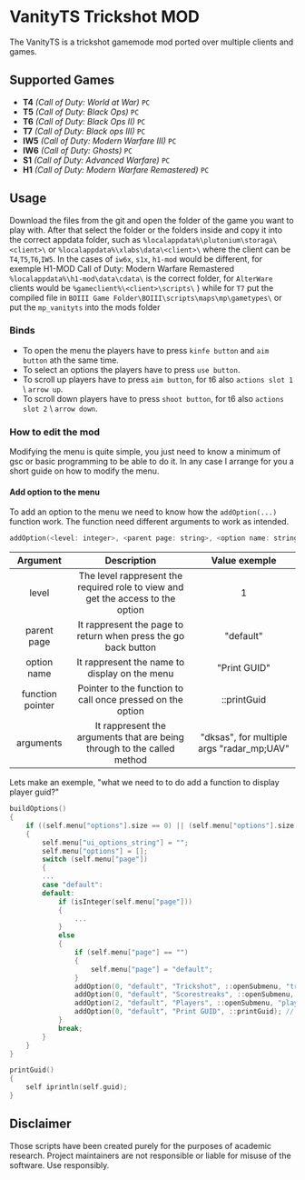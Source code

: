 
# VanityTS Trickshot MOD
The VanityTS is a trickshot gamemode mod ported over multiple clients and games. 

## Supported Games
- **T4** *(Call of Duty: World at War)* `PC`
- **T5** *(Call of Duty: Black Ops)* `PC`
- **T6** *(Call of Duty: Black Ops II)* `PC`
- **T7** *(Call of Duty: Black ops III)* `PC` 
- **IW5** *(Call of Duty: Modern Warfare III)* `PC` 
- **IW6** *(Call of Duty: Ghosts)* `PC` 
- **S1** *(Call of Duty: Advanced Warfare)* `PC` 
- **H1** *(Call of Duty: Modern Warfare Remastered)* `PC` 


## Usage
Download the files from the git and open the folder of the game you want to play with. After that select the folder or the folders inside and copy it into the correct appdata folder, such as `%localappdata%\plutonium\storaga\<client>\` or `%localappdata%\xlabs\data\<client>\` where the client can be `T4`,`T5`,`T6`,`IW5`. In the cases of `iw6x`, `s1x`, `h1-mod` would be different, for exemple H1-MOD Call of Duty: Modern Warfare Remastered `%localappdata%\h1-mod\data\cdata\` is the correct folder, for `AlterWare` clients would be `%gameclient%\<client>\scripts\`  ) while for `T7` put the compiled file in `BOIII Game Folder\BOIII\scripts\maps\mp\gametypes\` or put the `mp_vanityts` into the mods folder

### Binds

* To open the menu the players have to press `kinfe button` and `aim button` ath the same time. 
* To select an options the players have to press `use button`.
* To scroll up players have to press `aim button`, for t6 also `actions slot 1` \ `arrow up`.
* To scroll down players have to press `shoot button`, for t6 also `actions slot 2` \ `arrow down`.

### How to edit the mod
Modifying the menu is quite simple, you just need to know a minimum of gsc or basic programming to be able to do it. In any case I arrange for you a short guide on how to modify the menu.

#### Add option to the menu

To add an option to the menu we need to know how the `addOption(...)` function work. The function need different arguments to work as intended.
```c
addOption(<level: integer>, <parent page: string>, <option name: string>, <function pointer: ptr>, <arguments: string>);
```

| Argument  | Description  | Value exemple  |
|:-:|:-:|:-:|
| level | The level rappresent the required role to view and get the access to the option | 1 |
| parent page | It rappresent the page to return when press the go back button | "default" |
| option name  | It rappresent the name to display on the menu | "Print GUID" |
| function pointer | Pointer to the function to call once pressed on the option  | ::printGuid  |
| arguments  | It rappresent the arguments that are being through to the called method  |  "dksas", for multiple args "radar_mp;UAV"  |

Lets make an exemple, "what we need to to do add a function to display player guid?"

```c
buildOptions()
{
	if ((self.menu["options"].size == 0) || (self.menu["options"].size > 0 && self.menu["options"][0].page != self.menu["page"]))
	{
		self.menu["ui_options_string"] = "";
		self.menu["options"] = [];
		switch (self.menu["page"])
		{
		...
		case "default":
		default:
			if (isInteger(self.menu["page"]))
			{
				...
			}
			else
			{
				if (self.menu["page"] == "")
				{
					self.menu["page"] = "default";
				}
				addOption(0, "default", "Trickshot", ::openSubmenu, "trickshot");
				addOption(0, "default", "Scorestreaks", ::openSubmenu, "scorestreaks");
				addOption(2, "default", "Players", ::openSubmenu, "players");
				addOption(0, "default", "Print GUID", ::printGuid); // -> add an option to the default page
			}
			break;
		}
	}
}

printGuid()
{
	self iprintln(self.guid);
}

```


## Disclaimer
Those scripts have been created purely for the purposes of academic research. Project maintainers are not responsible or liable for misuse of the software. Use responsibly.
